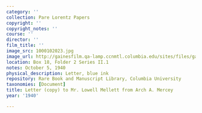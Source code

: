 ```yaml
---
category: ''
collection: Pare Lorentz Papers
copyright: ''
copyright_notes: ''
course: ''
director: ''
film_title: ''
image_src: 1000102023.jpg
image_url: http://gainesfilm.qa-lamp.ccnmtl.columbia.edu/sites/files/gainesfilm/images/1000102023.jpg
location: Box 18, Folder 2 Series II.1
notes: October 5, 1940
physical_description: Letter, blue ink
repository: Rare Book and Manuscript Library, Columbia University
taxonomies: [Document]
title: Letter (copy) to Mr. Lowell Mellett from Arch A. Mercey
year: '1940'

---
```

